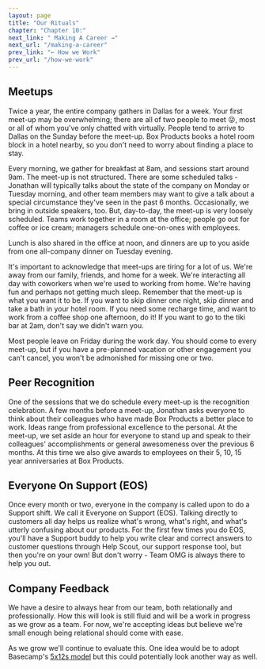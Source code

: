 ```yaml
---
layout: page
title: "Our Rituals"
chapter: "Chapter 10:"
next_link: " Making A Career →"
next_url: "/making-a-career"
prev_link: "← How we Work"
prev_url: "/how-we-work"
---
```


## Meetups

Twice a year, the entire company gathers in Dallas for a week. Your first meet-up may be overwhelming; there are
all of two people to meet 😜, most or all of whom you've only chatted with virtually. People tend to arrive to Dallas on
the Sunday before the meet-up. Box Products books a hotel room block in a hotel nearby, so you don't need to worry about
finding a place to stay.

Every morning, we gather for breakfast at 8am, and sessions start around 9am. The meet-up is not structured. There are
some scheduled talks - Jonathan will typically talks about the state of the company on Monday or Tuesday morning, and
other team members may want to give a talk about a special circumstance they've seen in the past 6 months. Occasionally,
we bring in outside speakers, too. But, day-to-day, the meet-up is very loosely scheduled. Teams work together in a room
at the office; people go out for coffee or ice cream; managers schedule one-on-ones with employees.

Lunch is also shared in the office at noon, and dinners are up to you aside from one all-company dinner on Tuesday
evening.

It's important to acknowledge that meet-ups are tiring for a lot of us. We're away from our family, friends, and home
for a week. We're interacting all day with coworkers when we're used to working from home. We're having fun and perhaps
not getting much sleep. Remember that the meet-up is what you want it to be. If you want to skip dinner one night, skip
dinner and take a bath in your hotel room. If you need some recharge time, and want to work from a coffee shop one
afternoon, do it! If you want to go to the tiki bar at 2am, don't say we didn't warn you.

Most people leave on Friday during the work day. You should come to every meet-up, but if you have a pre-planned
vacation or other engagement you can't cancel, you won't be admonished for missing one or two.

## Peer Recognition

One of the sessions that we do schedule every meet-up is the recognition celebration. A few months before a meet-up,
Jonathan asks everyone to think about their colleagues who have made Box Products a better place to work. Ideas range
from professional excellence to the personal. At the meet-up, we set aside an hour for everyone to stand up and speak to
their colleagues' accomplishments or general awesomeness over the previous 6 months. At this time we also give awards to
employees on their 5, 10, 15 year anniversaries at Box Products.

## Everyone On Support (EOS)

Once every month or two, everyone in the company is called upon to do a Support shift. We call it Everyone on Support
(EOS). Talking directly to customers all day helps us realize what's wrong, what's right, and what's utterly confusing
about our products. For the first few times you do EOS, you'll have a Support buddy to help you write clear and correct
answers to customer questions through Help Scout, our support response tool, but then you're on your own! But don't
worry - Team OMG is always there to help you out.

## Company Feedback

We have a desire to always hear from our team, both relationally and professionally. How this will look is
still fluid and will be a work in progress as we grow as a team. For now, we're accepting ideas but believe we're small
enough being relational should come with ease.

As we grow we'll continue to evaluate this. One idea would be to adopt Basecamp's [5x12s
model](https://github.com/basecamp/handbook/blob/master/our-rituals.md#5x12s) but this could potentially look another
way as well.
